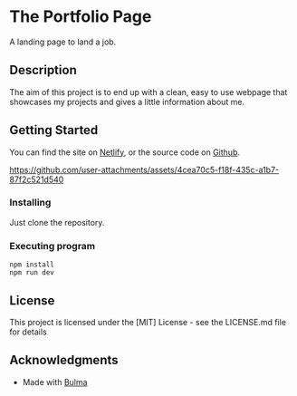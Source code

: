 # The Portfolio Page

A landing page to land a job.

## Description

The aim of this project is to end up with a clean, easy to use webpage that showcases my projects and gives a little information about me.

## Getting Started

You can find the site on [Netlify](https://modifiedyokeportfolio.netlify.app/),
or the source code on [Github](https://github.com/modifiedyoke/portfolio_page).

https://github.com/user-attachments/assets/4cea70c5-f18f-435c-a1b7-87f2c521d540

### Installing

Just clone the repository.

### Executing program

```
npm install
npm run dev
```

## License

This project is licensed under the [MIT] License - see the LICENSE.md file for details

## Acknowledgments

* Made with [Bulma](https://bulma.io/)
